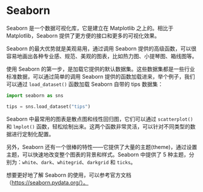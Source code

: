 # Seaborn

Seaborn 是一个数据可视化库，它是建立在 Matplotlib 之上的。相比于 Matplotlib，Seaborn 提供了更方便的接口和更多的可视化效果。

Seaborn 的最大优势就是美观易用，通过调用 Seaborn 提供的高级函数，可以很容易地画出各种专业感、规范、美观的图表，比如热力图、小提琴图、箱线图等。

使用 Seaborn 的第一步，是加载它提供的默认数据集。这些数据集都是一些行业标准数据，可以通过简单的调用 Seaborn 提供的函数加载进来，举个例子，我们可以通过 `load_dataset()` 函数加载 Seaborn 自带的 tips 数据集：

```python
import seaborn as sns

tips = sns.load_dataset("tips")
```

Seaborn 中最常用的图表是散点图和线性回归图，它们可以通过 `scatterplot()` 和 `lmplot()` 函数，轻松绘制出来。这两个函数非常灵活，可以针对不同类型的数据进行定制化配置。

另外，Seaborn 还有一个很棒的特性——它提供了大量的主题(theme)，通过设置主题，可以快速地改变整个图表的背景和样式。Seaborn 中提供了 5 种主题，分别为：`white`、`dark`、`whitegrid`、`darkgrid` 和 `ticks`。

想要更好地了解 Seaborn 的使用，可以参考官方文档（https://seaborn.pydata.org/）。